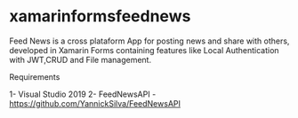 # xamarinformsfeednews
Feed News is a cross plataform App for posting news and share with others, developed in Xamarin Forms containing features like Local Authentication with JWT,CRUD and File management.

Requirements

1- Visual Studio 2019
2- FeedNewsAPI - https://github.com/YannickSilva/FeedNewsAPI
